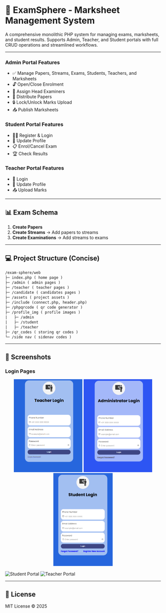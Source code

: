 # 📝 ExamSphere - Marksheet Management System

A comprehensive monolithic PHP system for managing exams, marksheets, and student results.
Supports Admin, Teacher, and Student portals with full CRUD operations and streamlined workflows.

---

### Admin Portal Features
* ✅ Manage Papers, Streams, Exams, Students, Teachers, and Marksheets
* 🔓 Open/Close Enrolment
* 🎯 Assign Head Examiners
* 📝 Distribute Papers
* 🔒 Lock/Unlock Marks Upload
* 📤 Publish Marksheets

### Student Portal Features 
* 🧑‍🎓 Register & Login
* 📝 Update Profile
* 📋 Enrol/Cancel Exam
* 🏆 Check Results

### Teacher Portal Features
* 🔑 Login
* 📝 Update Profile
* 📤 Upload Marks  

---

## 📊 Exam Schema

1. **Create Papers**
2. **Create Streams** → Add papers to streams
3. **Create Examinations** → Add streams to exams

---

## 💻 Project Structure (Concise)

```
/exam-sphere/web
├─ index.php ( home page )
├─ /admin ( admin pages )
├─ /teacher ( teacher pages )
├─ /candidate ( candidates pages )
├─ /assets ( project assets )
├─ /include (connect.php, header.php)
├─ /phpqrcode ( qr code generator )
├─ /profile_img ( profile images )
|   ├─ /admin
|   ├─ /student
|   ├─ /teacher
├─ /qr_codes ( storing qr codes )
└─ /side nav ( sidenav codes )
```

---

## 🌟 Screenshots
### Login Pages
<p align="center">
<img src="assets/login_teacher.png" height="300"/>
<img src="assets/login admin.png" height="300"/>
<img src="assets/login student.png" height="300"/>
</p>

![Student Portal](https://via.placeholder.com/400x200?text=Student+Portal)
![Teacher Portal](https://via.placeholder.com/400x200?text=Teacher+Portal)

---

## 📌 License

MIT License © 2025

